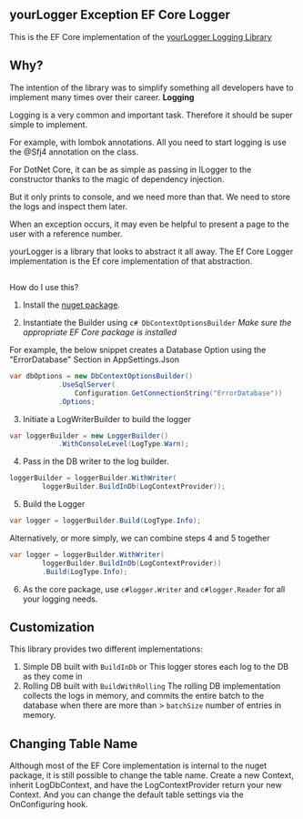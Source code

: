 ## yourLogger Exception EF Core Logger
This is the EF Core implementation of the [yourLogger Logging Library](https://github.com/swuiceb/yourLogger/blob/main/README.md)

## Why?
The intention of the library was to simplify something all developers have to implement many times over their career.
**Logging**

Logging is a very common and important task. Therefore it should be super simple to implement.

For example, with lombok annotations. All you need to start logging is use the @Sfj4 annotation on the class.

For DotNet Core, it can be as simple as passing in ILogger to the constructor thanks to the magic of dependency injection.

But it only prints to console, and we need more than that.
We need to store the logs and inspect them later.

When an exception occurs, it may even be helpful to present a page to the user with a reference number.

yourLogger is a library that looks to abstract it all away.
The Ef Core Logger implementation is the Ef core implementation of that abstraction.

##
How do I use this?

1. Install the [nuget package](https://www.nuget.org/packages/yourLogger.Exceptions.Db.Ef/).

2. Instantiate the Builder using ```c# DbContextOptionsBuilder```
*Make sure the appropriate EF Core package is installed*

For example, the below snippet creates a Database Option using the "ErrorDatabase" Section in AppSettings.Json
```c#
var dbOptions = new DbContextOptionsBuilder()
            .UseSqlServer(
                Configuration.GetConnectionString("ErrorDatabase"))
            .Options;
```

3. Initiate a LogWriterBuilder to build the logger
```c#
var loggerBuilder = new LoggerBuilder()
            .WithConsoleLevel(LogType.Warn);
```

4. Pass in the DB writer to the log builder.
```c#
loggerBuilder = loggerBuilder.WithWriter(
        loggerBuilder.BuildInDb(LogContextProvider));
```

5. Build the Logger
```c#
var logger = loggerBuilder.Build(LogType.Info);
```

Alternatively, or more simply, we can combine steps 4 and 5 together
```c#
var logger = loggerBuilder.WithWriter(
        loggerBuilder.BuildInDb(LogContextProvider))
        .Build(LogType.Info);
```

6. As the core package, use ```c#logger.Writer``` and ```c#logger.Reader``` for all your logging needs.

## Customization
This library provides two different implementations:
1. Simple DB built with ```BuildInDb``` or
This logger stores each log to the DB as they come in
2. Rolling DB built with ```BuildWithRolling```
The rolling DB implementation collects the logs in memory, and commits the entire batch to the database when there are more than > ```batchSize``` number of entries in memory.

## Changing Table Name
Although most of the EF Core implementation is internal to the nuget package, it is still possible to change the table name. Create a new Context, inherit LogDbContext, and have the LogContextProvider return your new Context.
And you can change the default table settings via the OnConfiguring hook.


